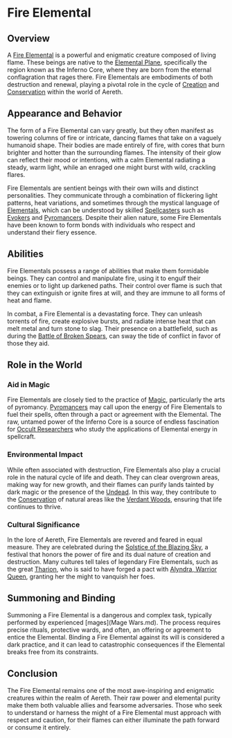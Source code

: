 # Fire Elemental

## Overview

A [Fire Elemental](Fire%20Elemental.md) is a powerful and enigmatic creature composed of living flame. These beings are native to the [Elemental Plane](Elemental%20Plane.md), specifically the region known as the Inferno Core, where they are born from the eternal conflagration that rages there. Fire Elementals are embodiments of both destruction and renewal, playing a pivotal role in the cycle of [Creation](Creation.md) and [Conservation](Conservation.md) within the world of Aereth.

## Appearance and Behavior

The form of a Fire Elemental can vary greatly, but they often manifest as towering columns of fire or intricate, dancing flames that take on a vaguely humanoid shape. Their bodies are made entirely of fire, with cores that burn brighter and hotter than the surrounding flames. The intensity of their glow can reflect their mood or intentions, with a calm Elemental radiating a steady, warm light, while an enraged one might burst with wild, crackling flares.

Fire Elementals are sentient beings with their own wills and distinct personalities. They communicate through a combination of flickering light patterns, heat variations, and sometimes through the mystical language of [Elementals](Elementals.md), which can be understood by skilled [Spellcasters](Spellcasters.md) such as [Evokers](Evokers.md) and [Pyromancers](Pyromancers.md). Despite their alien nature, some Fire Elementals have been known to form bonds with individuals who respect and understand their fiery essence.

## Abilities

Fire Elementals possess a range of abilities that make them formidable beings. They can control and manipulate fire, using it to engulf their enemies or to light up darkened paths. Their control over flame is such that they can extinguish or ignite fires at will, and they are immune to all forms of heat and flame.

In combat, a Fire Elemental is a devastating force. They can unleash torrents of fire, create explosive bursts, and radiate intense heat that can melt metal and turn stone to slag. Their presence on a battlefield, such as during the [Battle of Broken Spears](Battle%20of%20Broken%20Spears.md), can sway the tide of conflict in favor of those they aid.

## Role in the World

### Aid in Magic

Fire Elementals are closely tied to the practice of [Magic](Magic.md), particularly the arts of pyromancy. [Pyromancers](Pyromancers.md) may call upon the energy of Fire Elementals to fuel their spells, often through a pact or agreement with the Elemental. The raw, untamed power of the Inferno Core is a source of endless fascination for [Occult Researchers](Occult%20Researchers.md) who study the applications of Elemental energy in spellcraft.

### Environmental Impact

While often associated with destruction, Fire Elementals also play a crucial role in the natural cycle of life and death. They can clear overgrown areas, making way for new growth, and their flames can purify lands tainted by dark magic or the presence of the [Undead](Undead.md). In this way, they contribute to the [Conservation](Conservation.md) of natural areas like the [Verdant Woods](Verdant%20Woods.md), ensuring that life continues to thrive.

### Cultural Significance

In the lore of Aereth, Fire Elementals are revered and feared in equal measure. They are celebrated during the [Solstice of the Blazing Sky](Solstice%20of%20the%20Blazing%20Sky.md), a festival that honors the power of fire and its dual nature of creation and destruction. Many cultures tell tales of legendary Fire Elementals, such as the great [Tharion](Tharion.md), who is said to have forged a pact with [Alyndra, Warrior Queen](Alyndra%2C%20Warrior%20Queen.md), granting her the might to vanquish her foes.

## Summoning and Binding

Summoning a Fire Elemental is a dangerous and complex task, typically performed by experienced [mages](Mage Wars.md). The process requires precise rituals, protective wards, and often, an offering or agreement to entice the Elemental. Binding a Fire Elemental against its will is considered a dark practice, and it can lead to catastrophic consequences if the Elemental breaks free from its constraints.

## Conclusion

The Fire Elemental remains one of the most awe-inspiring and enigmatic creatures within the realm of Aereth. Their raw power and elemental purity make them both valuable allies and fearsome adversaries. Those who seek to understand or harness the might of a Fire Elemental must approach with respect and caution, for their flames can either illuminate the path forward or consume it entirely.